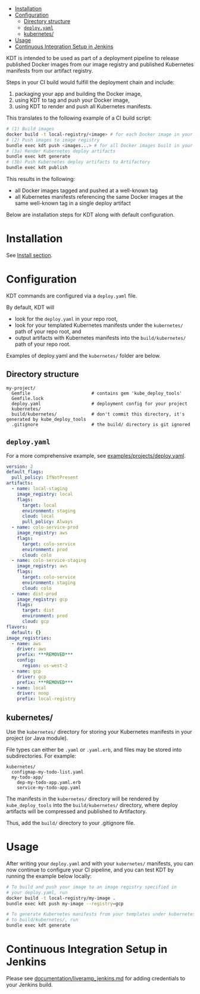 
<!-- TOC -->

- [Installation](#installation)
- [Configuration](#configuration)
  - [Directory structure](#directory-structure)
  - [`deploy.yaml`](#deployyaml)
  - [kubernetes/](#kubernetes)
- [Usage](#usage)
- [Continuous Integration Setup in Jenkins](#continuous-integration-setup-in-jenkins)

<!-- /TOC -->

KDT is intended to be used as part of a deployment pipeline to release published
Docker images from our image registry and published Kubernetes manifests
from our artifact registry.

Steps in your CI build would fulfill the deployment chain and include:
1. packaging your app and building the Docker image,
2. using KDT to tag and push your Docker image,
3. using KDT to render and push all Kubernetes manifests.

This translates to the following example of a CI build script:
```bash
# (1) Build images
docker build -t local-registry/<image> # for each Docker image in your project
# (2) Push images to image registry
bundle exec kdt push <images...> # for all Docker images built in your project
# (3a) Render Kubernetes deploy artifacts
bundle exec kdt generate
# (3b) Push Kubernetes deploy artifacts to Artifactory
bundle exec kdt publish
```

This results in the following:

- all Docker images tagged and pushed at a well-known tag
- all Kubernetes manifests referencing the same Docker images at the same
well-known tag in a single deploy artifact

Below are installation steps for KDT along with default configuration.

# Installation

See [Install section](../README.md).

# Configuration

KDT commands are configured via a `deploy.yaml` file.

By default, KDT will
* look for the `deploy.yaml` in your repo root,
* look for your templated Kubernetes manifests under the `kubernetes/`
  path of your repo root, and
* output artifacts with Kubernetes manifests into the `build/kubernetes/`
  path of your repo root.

Examples of deploy.yaml and the `kubernetes/` folder are below.

## Directory structure

```
my-project/
  Gemfile                       # contains gem 'kube_deploy_tools'
  Gemfile.lock
  deploy.yaml                   # deployment config for your project
  kubernetes/
  build/kubernetes/             # don't commit this directory, it's generated by kube_deploy_tools
  .gitignore                    # the build/ directory is git ignored
```

## `deploy.yaml`

For a more comprehensive example, see
[examples/projects/deploy.yaml](../examples/project/deploy.yaml).

```yaml
version: 2
default_flags:
  pull_policy: IfNotPresent
artifacts:
  - name: local-staging
    image_registry: local
    flags:
      target: local
      environment: staging
      cloud: local
      pull_policy: Always
  - name: colo-service-prod
    image_registry: aws
    flags:
      target: colo-service
      environment: prod
      cloud: colo
  - name: colo-service-staging
    image_registry: aws
    flags:
      target: colo-service
      environment: staging
      cloud: colo
  - name: dist-prod
    image_registry: gcp
    flags:
      target: dist
      environment: prod
      cloud: gcp
flavors:
  default: {}
image_registries:
  - name: aws
    driver: aws
    prefix: ***REMOVED***
    config:
      region: us-west-2
  - name: gcp
    driver: gcp
    prefix: ***REMOVED***
  - name: local
    driver: noop
    prefix: local-registry
```

## kubernetes/

Use the `kubernetes/` directory for storing your Kubernetes manifests
in your project (or Java module).

File types can either be `.yaml` or `.yaml.erb`, and files may be stored into
subdirectories. For example:

```
kubernetes/
  configmap-my-todo-list.yaml
  my-todo-app/
    dep-my-todo-app.yaml.erb
    service-my-todo-app.yaml
```

The manifests in the `kubernetes/` directory will be rendered by
`kube_deploy_tools` into the `build/kubernetes/` directory, where deploy
artifacts will be compressed and published to Artifactory.

Thus, add the `build/` directory to your .gitignore file.

# Usage

After writing your `deploy.yaml` and with your `kubernetes/` manifests,
you can now continue to configure your CI pipeline, and you can test
KDT by running the example below locally:

```bash
# To build and push your image to an image registry specified in
# your deploy.yaml, run
docker build -t local-registry/my-image .
bundle exec kdt push my-image --registry=gcp

# To generate Kubernetes manifests from your templates under kubernetes/
# to build/kubernetes/, run
bundle exec kdt generate
```

# Continuous Integration Setup in Jenkins

Please see [documentation/liveramp_jenkins.md](liveramp_jenkins.md) for adding
credentials to your Jenkins build.
